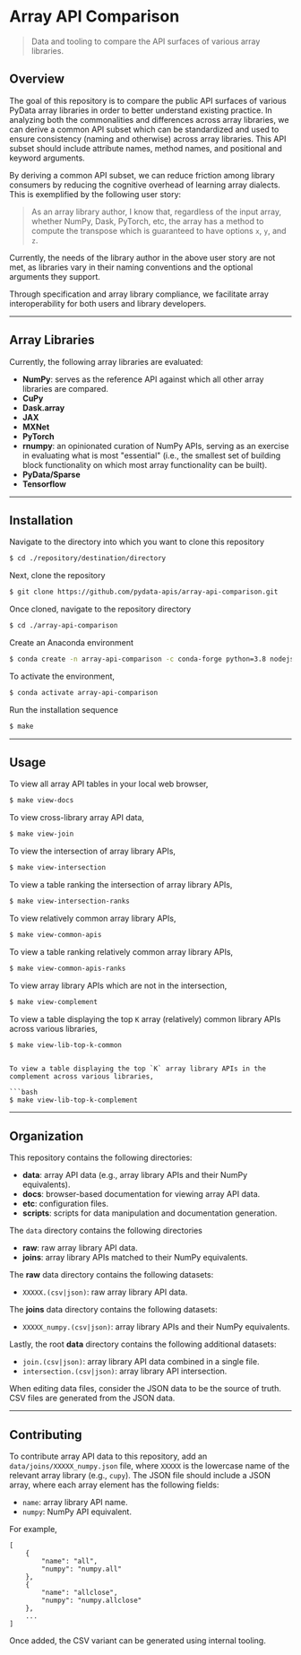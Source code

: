 <!--

Copyright (c) 2020 Python Data APIs Consortium

Permission is hereby granted, free of charge, to any person obtaining a copy of
this software and associated documentation files (the "Software"), to deal in
the Software without restriction, including without limitation the rights to
use, copy, modify, merge, publish, distribute, sublicense, and/or sell copies of
the Software, and to permit persons to whom the Software is furnished to do so,
subject to the following conditions:

The above copyright notice and this permission notice shall be included in all
copies or substantial portions of the Software.

THE SOFTWARE IS PROVIDED "AS IS", WITHOUT WARRANTY OF ANY KIND, EXPRESS OR
IMPLIED, INCLUDING BUT NOT LIMITED TO THE WARRANTIES OF MERCHANTABILITY, FITNESS
FOR A PARTICULAR PURPOSE AND NONINFRINGEMENT. IN NO EVENT SHALL THE AUTHORS OR
COPYRIGHT HOLDERS BE LIABLE FOR ANY CLAIM, DAMAGES OR OTHER LIABILITY, WHETHER
IN AN ACTION OF CONTRACT, TORT OR OTHERWISE, ARISING FROM, OUT OF OR IN
CONNECTION WITH THE SOFTWARE OR THE USE OR OTHER DEALINGS IN THE SOFTWARE.

-->

# Array API Comparison

> Data and tooling to compare the API surfaces of various array libraries.

## Overview

The goal of this repository is to compare the public API surfaces of various PyData array libraries in order to better understand existing practice. In analyzing both the commonalities and differences across array libraries, we can derive a common API subset which can be standardized and used to ensure consistency (naming and otherwise) across array libraries. This API subset should include attribute names, method names, and positional and keyword arguments.

By deriving a common API subset, we can reduce friction among library consumers by reducing the cognitive overhead of learning array dialects. This is exemplified by the following user story:

> As an array library author, I know that, regardless of the input array, whether NumPy, Dask, PyTorch, etc, the array has a method to compute the transpose which is guaranteed to have options `x`, `y`, and `z`.

Currently, the needs of the library author in the above user story are not met, as libraries vary in their naming conventions and the optional arguments they support.

Through specification and array library compliance, we facilitate array interoperability for both users and library developers.

* * *

## Array Libraries

Currently, the following array libraries are evaluated:

-   **NumPy**: serves as the reference API against which all other array libraries are compared.
-   **CuPy**
-   **Dask.array**
-   **JAX**
-   **MXNet**
-   **PyTorch**
-   **rnumpy**: an opinionated curation of NumPy APIs, serving as an exercise in evaluating what is most "essential" (i.e., the smallest set of building block functionality on which most array functionality can be built).
-   **PyData/Sparse**
-   **Tensorflow**

* * *

## Installation

Navigate to the directory into which you want to clone this repository

```bash
$ cd ./repository/destination/directory
```

Next, clone the repository

```bash
$ git clone https://github.com/pydata-apis/array-api-comparison.git
```

Once cloned, navigate to the repository directory


```bash
$ cd ./array-api-comparison
```

Create an Anaconda environment

```bash
$ conda create -n array-api-comparison -c conda-forge python=3.8 nodejs
```

To activate the environment,

```bash
$ conda activate array-api-comparison
```

Run the installation sequence

```bash
$ make
```

* * *

## Usage

To view all array API tables in your local web browser,

```bash
$ make view-docs
```

To view cross-library array API data,

```bash
$ make view-join
```

To view the intersection of array library APIs,

```bash
$ make view-intersection
```

To view a table ranking the intersection of array library APIs,

```bash
$ make view-intersection-ranks
```

To view relatively common array library APIs,

```bash
$ make view-common-apis
```

To view a table ranking relatively common array library APIs,

```bash
$ make view-common-apis-ranks
```

To view array library APIs which are not in the intersection,

```bash
$ make view-complement
```

To view a table displaying the top `K` array (relatively) common library APIs across various libraries,

```bash
$ make view-lib-top-k-common
```
```

To view a table displaying the top `K` array library APIs in the complement across various libraries,

```bash
$ make view-lib-top-k-complement
```

* * *

## Organization

This repository contains the following directories:

-   **data**: array API data (e.g., array library APIs and their NumPy equivalents).
-   **docs**: browser-based documentation for viewing array API data.
-   **etc**: configuration files.
-   **scripts**: scripts for data manipulation and documentation generation.

The `data` directory contains the following directories

-   **raw**: raw array library API data.
-   **joins**: array library APIs matched to their NumPy equivalents.

The **raw** data directory contains the following datasets:

-   `XXXXX.(csv|json)`: raw array library API data.

The **joins** data directory contains the following datasets:

-   `XXXXX_numpy.(csv|json)`: array library APIs and their NumPy equivalents.

Lastly, the root **data** directory contains the following additional datasets:

-   `join.(csv|json)`: array library API data combined in a single file.
-   `intersection.(csv|json)`: array library API intersection.

When editing data files, consider the JSON data to be the source of truth. CSV files are generated from the JSON data.

* * *

## Contributing

To contribute array API data to this repository, add an `data/joins/XXXXX_numpy.json` file, where `XXXXX` is the lowercase name of the relevant array library (e.g., `cupy`). The JSON file should include a JSON array, where each array element has the following fields:

-   `name`: array library API name.
-   `numpy`: NumPy API equivalent.

For example,

```text
[
    {
        "name": "all",
        "numpy": "numpy.all"
    },
    {
        "name": "allclose",
        "numpy": "numpy.allclose"
    },
    ...
]
```

Once added, the CSV variant can be generated using internal tooling.
